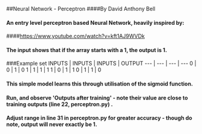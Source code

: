 ##Neural Network - Perceptron
####By David Anthony Bell
#### An entry level perceptron based Neural Network, heavily inspired by:
####https://www.youtube.com/watch?v=kft1AJ9WVDk
#### The input shows that if the array starts with a 1, the output is 1.
###Example set
INPUTS | INPUTS | INPUTS | OUTPUT
--- | --- | --- | ---
0 | 0 | 1 | 0 
1 | 1 | 1 | 1 
1 | 0 | 1 | 1 
0 | 1 | 1 | 0 
#### This simple model learns this through utilisation of the sigmoid function.
#### Run, and observe 'Outputs after training' - note their value are close to training outputs (line 22, perceptron.py) .
#### Adjust range in line 31 in perceptron.py for greater accuracy - though do note, output will never exactly be 1. 